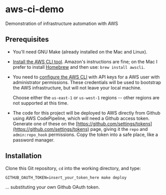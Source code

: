 # aws-ci-demo
Demonstration of infrastructure automation with AWS

## Prerequisites

- You'll need GNU Make (already installed on the Mac and Linux).

- [Install the AWS CLI tool](https://aws.amazon.com/cli/). Amazon's
  instructions are fine; on the Mac I prefer to install
  [Homebrew](http://brew.sh) and then use: `brew install awscli`.

- You need to
  [configure the AWS CLI](http://docs.aws.amazon.com/cli/latest/userguide/cli-chap-getting-started.html)
  with API keys for a AWS user with administrator permissions. These
  credentials will be used to bootstrap the AWS infrastructure, but
  will not leave your local machine.

  Choose either the `us-east-1` or `us-west-1` regions -- other
  regions are not supported at this time.

- The code for this project will be deployed to AWS directly from
  Github using AWS CodePipeline, which will need a Github access
  token. Generate one of these on the
  [https://github.com/settings/tokens](https://github.com/settings/tokens) page,
  giving it the `repo` and `admin:repo_hook` permissions. Copy the token into
  a safe place, like a password manager.

## Installation

Clone this Git repository, `cd` into the working directory, and type:

```
GITHUB_OAUTH_TOKEN=insert_your_token_here make deploy
```

... substituting your own Github OAuth token.



